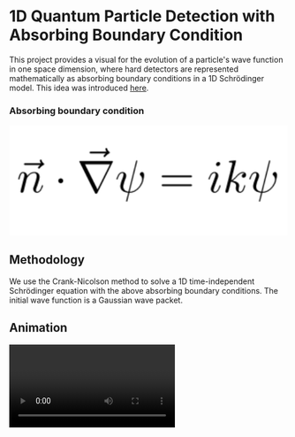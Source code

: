 # 1D Quantum Particle Detection with Absorbing Boundary Condition

This project provides a visual for the evolution of a particle's wave function in one space dimension, where hard detectors are represented mathematically as absorbing boundary conditions in a 1D Schrödinger model. This idea was introduced [here](https://arxiv.org/abs/1911.12730).

### Absorbing boundary condition
![Absorbing boundary condition](visuals/abc.png)

## Methodology

We use the Crank-Nicolson method to solve a 1D time-independent Schrödinger equation with the above absorbing boundary conditions. The initial wave function is a Gaussian wave packet.

## Animation

<video src="https://raw.githubusercontent.com/armenkarakashian/1D-Particle-Detection-ABC/main/visuals/(0.125x)4KSidebySidePsi2.mp4" controls="controls" style="max-width: 100%;">
   Your browser does not support the video tag.
</video>